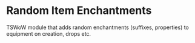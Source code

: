 # Random Item Enchantments

TSWoW module that adds random enchantments (suffixes, properties) to equipment on creation, drops etc.
